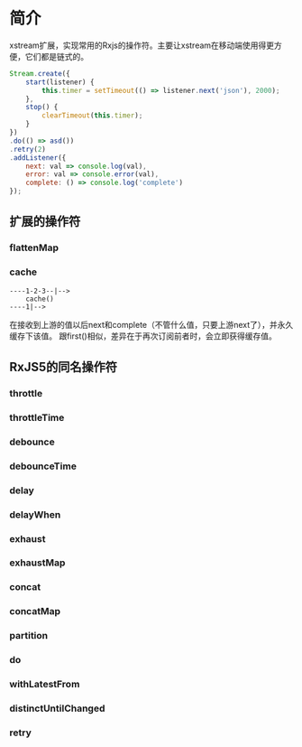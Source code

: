 # 简介
xstream扩展，实现常用的Rxjs的操作符。主要让xstream在移动端使用得更方便，它们都是链式的。
```javascript
Stream.create({
    start(listener) {
        this.timer = setTimeout(() => listener.next('json'), 2000);
    },
    stop() {
        clearTimeout(this.timer);
    }
})
.do(() => asd())
.retry(2)
.addListener({
    next: val => console.log(val),
    error: val => console.error(val),
    complete: () => console.log('complete')
});
```

## 扩展的操作符
### flattenMap
### cache
```
----1-2-3--|-->
    cache()
----1|-->
```
在接收到上游的值以后next和complete（不管什么值，只要上游next了），并永久缓存下该值。
跟first()相似，差异在于再次订阅前者时，会立即获得缓存值。



## RxJS5的同名操作符
### throttle
### throttleTime
### debounce
### debounceTime
### delay
### delayWhen
### exhaust
### exhaustMap
### concat
### concatMap
### partition
### do
### withLatestFrom
### distinctUntilChanged
### retry
